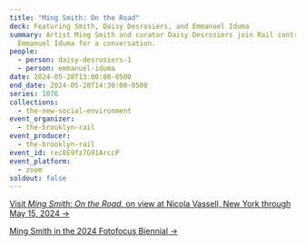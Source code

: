 ```yaml
---
title: "Ming Smith: On the Road"
deck: Featuring Smith, Daisy Desrosiers, and Emmanuel Iduma
summary: Artist Ming Smith and curator Daisy Desrosiers join Rail contributor
  Emmanuel Iduma for a conversation.
people:
  - person: daisy-desrosiers-1
  - person: emmanuel-iduma
date: 2024-05-28T13:00:00-0500
end_date: 2024-05-28T14:30:00-0500
series: 1076
collections:
  - the-new-social-environment
event_organizer:
  - the-brooklyn-rail
event_producer:
  - the-brooklyn-rail
event_id: rec8E9fz7G91ArccP
event_platform:
  - zoom
soldout: false
---
```

[V﻿isit *Ming Smith: On the Road*, on view at Nicola Vassell, New York through May 15, 2024 →](https://www.nicolavassell.com/exhibitions/25-ming-smith-on-the-road/)

[M﻿ing Smith in the 2024 Fotofocus Biennial →](https://www.fotofocus.org/biennial/2024/art)